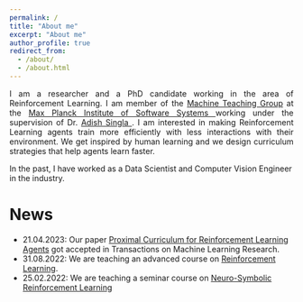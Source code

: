 ```yaml
---
permalink: /
title: "About me"
excerpt: "About me"
author_profile: true
redirect_from: 
  - /about/
  - /about.html
---
```


<div align="justify">I am a researcher and a PhD candidate working in the area of Reinforcement Learning. I am member of the  <a href="https://machineteaching.mpi-sws.org/index.html">Machine Teaching Group</a> at the <a href="https://www.mpi-sws.org/">Max Planck Institute of Software Systems </a> working under the supervision of Dr. <a href="https://www.mpi-sws.org/people/adishs/">Adish Singla </a>. I am interested in making Reinforcement Learning agents train more efficiently with less interactions with their environment. We get inspired by human learning and we design curriculum strategies that help agents learn faster. </div>

In the past, I have worked as a Data Scientist and Computer Vision Engineer in the industry.

News
======
- 21.04.2023: Our paper [Proximal Curriculum for Reinforcement Learning Agents](https://twitter.com/TmlrPub/status/1649518923367194625?cxt=HHwWgoCx2ZSuouQtAAAA) got accepted in Transactions on Machine Learning Research. 
- 31.08.2022: We are teaching an advanced course on [Reinforcement Learning](https://machineteaching.mpi-sws.org/course-advanced-rl-w22.html).
- 25.02.2022: We are teaching a seminar course on [Neuro-Symbolic Reinforcement Learning](https://machineteaching.mpi-sws.org/course-neurosymbolicrl-s22.html)